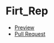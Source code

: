 # Firt_Rep
- [Preview](https://github.com/Kardash-Oleksandr/Firt_Rep.git)
- [Pull Request](https://github.com/Kardash-Oleksandr/Firt_Rep/pull/1)
